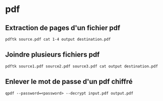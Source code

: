 pdf
=====

## Extraction de pages d'un fichier pdf
```
pdftk source.pdf cat 1-4 output destination.pdf
```

## Joindre plusieurs fichiers pdf
```
pdftk source1.pdf source2.pdf source3.pdf cat output destination.pdf
```

## Enlever le mot de passe d'un pdf chiffré
```
qpdf --password=<password> --decrypt input.pdf output.pdf
```

